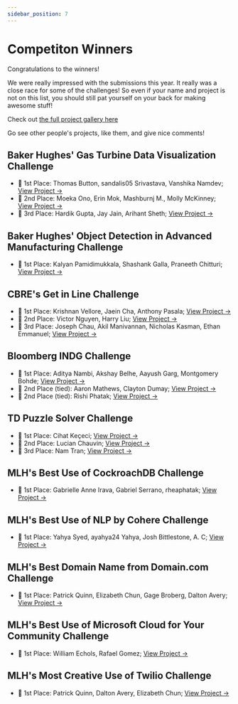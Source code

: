 ```yaml
---
sidebar_position: 7
---
```

# Competiton Winners

Congratulations to the winners! 

We were really impressed with the submissions this year. It really was a close race for some of the challenges! So even if your name and project is not on this list, you should still pat yourself on your back for making awesome stuff!

Check out [the full project gallery here](https://tamudatathon2022.devpost.com/project-gallery)

Go see other people's projects, like them, and give nice comments! 

## Baker Hughes' Gas Turbine Data Visualization Challenge
- 🥇 1st Place: Thomas Button, sandalis05 Srivastava, Vanshika Namdev; [View Project →](https://devpost.com/software/baker-hughes-visualization)
- 🥈 2nd Place: Moeka Ono, Erin Mok, Mashburnj M., Molly McKinney; [View Project →](https://devpost.com/software/baker-hughes-gas-turbine-data-visualization-challenge)
- 🥉 3rd Place: Hardik Gupta, Jay Jain, Arihant Sheth; [View Project →](https://devpost.com/software/gas-turbine-visualizer)

## Baker Hughes' Object Detection in Advanced Manufacturing Challenge
- 🥇 1st Place: Kalyan Pamidimukkala, Shashank Galla, Praneeth Chitturi; [View Project →](https://devpost.com/software/object-detection-in-advanced-manufacturing-using-rcnn)

## CBRE's Get in Line Challenge
- 🥇 1st Place: Krishnan Vellore, Jaein Cha, Anthony Pasala; [View Project →](https://devpost.com/software/comic-convert)
- 🥈 2nd Place: Victor Nguyen, Harry Liu; [View Project →](https://devpost.com/software/comic-strip-optical-character-recognition-csocr)
- 🥉 3rd Place: Joseph Chau, Akil Manivannan, Nicholas Kasman, Ethan Emmanuel; [View Project →](https://devpost.com/software/team-7-cbre-challenge-get-in-line)

## Bloomberg INDG Challenge
- 🥇 1st Place: Aditya Nambi, Akshay Belhe, Aayush Garg, Montgomery Bohde; [View Project →](https://devpost.com/software/bloomberg-indg-challenge)
- 🥈 2nd Place (tied): Aaron Mathews, Clayton Dumay; [View Project →](https://devpost.com/software/clever-classification)
- 🥈 2nd Place (tied): Rishi Phatak; [View Project →](https://devpost.com/software/news-analytics-and-classifier-bloomberg-industry-group)

## TD Puzzle Solver Challenge
- 🥇 1st Place: Cihat Keçeci; [View Project →](https://devpost.com/software/puzzle-solver-yeolfx)
- 🥈 2nd Place: Lucian Chauvin; [View Project →](https://devpost.com/software/algorithmic-method-for-puzzle)
- 🥉 3rd Place: Nam Tran; [View Project →](https://devpost.com/software/lone-wolf-and-cub-s-solves-puzzles)

## MLH's Best Use of CockroachDB Challenge
- 🥇 1st Place: Gabrielle Anne Irava, Gabriel Serrano, rheaphatak; [View Project →](https://devpost.com/software/mlh-challenges)

## MLH's Best Use of NLP by Cohere Challenge
- 🥇 1st Place: Yahya Syed, ayahya24 Yahya, Josh Bittlestone, A. C; [View Project →](https://devpost.com/software/safechat-pfdwih)

## MLH's Best Domain Name from Domain.com Challenge
- 🥇 1st Place: Patrick Quinn, Elizabeth Chun, Gage Broberg, Dalton Avery; [View Project →](https://devpost.com/software/gbre-project)

## MLH's Best Use of Microsoft Cloud for Your Community Challenge
- 🥇 1st Place: William Echols, Rafael Gomez; [View Project →](https://devpost.com/software/friendlylive)

## MLH's Most Creative Use of Twilio Challenge
- 🥇 1st Place: Patrick Quinn, Dalton Avery, Elizabeth Chun; [View Project →](https://devpost.com/software/twilio-cohere-integration)
